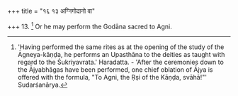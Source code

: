 +++
title = "१६ १३ अग्निगोदानो वा"

+++
13. [^6]  Or he may perform the Godāna sacred to Agni.


[^6]:  'Having performed the same rites as at the opening of the study of the Āgneya-kāṇḍa, he performs an Upasthāna to the deities as taught with regard to the Śukriyavrata.' Haradatta. - 'After the ceremonies down to the Ājyabhāgas have been performed, one chief oblation of Ājya is offered with the formula, "To Agni, the Ṛṣi of the Kāṇḍa, svāhā!"' Sudarśanārya.
